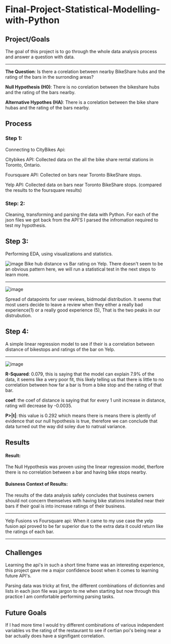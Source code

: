 # Final-Project-Statistical-Modelling-with-Python

## Project/Goals
The goal of this project is to go through the whole data analysis process and answer a question with data.

---

**The Question**: Is there a corelation between nearby BikeShare hubs and the rating of the bars in the surronding areas?

**Null Hypothesis (H0)**: There is no corelation between the bikeshare hubs and the rating of the bars nearby.

**Alternative Hypothes (HA)**: There is a corelation between the bike share hubas and the rating of the bars nearby.

## Process
### Step 1:
Connecting to CityBikes Api:

Citybikes API: Collected data on the all the bike share rental stations in Toronto, Ontario.

Foursquare API: Collected on bars near Toronto BikeShare stops.

Yelp API: Collected data on bars near Toronto BikeShare stops.
(compared the results to the foursquare results)

### Step: 2:
Cleaning, transforming and parsing the data with Python.
For each of the json files we got back from the API'S I parsed the infromation required to test my hypothesis.

## Step 3:
Performing EDA, using visualizations and statistics.


![image](https://github.com/Christopher-DSA/Statistical-Modelling-Project/assets/132075292/0c214198-6f1d-4df3-b6c2-d50f086e026e)
Bike hub distance vs Bar rating on Yelp. There doesn't seem to be an obvious pattern here, we will run a statistical test in the next steps to learn more.

---

![image](https://github.com/Christopher-DSA/Statistical-Modelling-Project/assets/132075292/c774b63d-c846-4f24-865c-ee44a38d4e96)

Spread of datapoints for user reviews, bidmodal distribution. It seems that most users decide to leave a review when they either a really bad experience(1) or a really good experience (5),
That is the two peaks in our distrubution.

## Step 4:
A simple linear regression model to see if their is a correlation between distance of bikestops and ratings of the bar on Yelp.

---
![image](https://github.com/Christopher-DSA/Statistical-Modelling-Project/assets/132075292/83d2bbdd-4555-404d-9ba8-de61ef1b5088)

**R-Squared**: 0.079, this is saying that the model can explain 7.9% of the data, it seems like a very poor fit, this likely telling us that
there is little to no correlation between how far a bar is from a bike stop and the rating of that bar.

**coef**: the coef of distance is saying that for every 1 unit increase in distance, rating will decrease by -0.0035.

**P>|t|**: this value is 0.292 which means there is means there is plently of evidence that our null hypothesis is true, therefore we can conclude that data turned out the way did soley due to natrual variance.

## Results

#### Result:
The Null Hypothesis was proven using the linear regression model, therfore there is no correlation between a bar and having bike stops nearby.

#### Buisness Context of Results:
The results of the data analysis safely concludes that business owners should not concern themselves with having bike stations installed near their bars if their goal is into increase ratings of their business.

---

Yelp Fusions vs Foursquare api:
When it came to my use case the yelp fusion api proved to be far superior due to the extra data it could return like the ratings of each bar.

---
## Challenges 
Learning the api's in such a short time frame was an interesting experience, this project gave me a major confidence boost when it comes to learning future API's.

Parsing data was tricky at first, the different combinations of dictionries and lists in each json file was jargon to me when starting but now through this practice I am comfortable
performing parsing tasks.

## Future Goals
 If I had more time I would try different combinations of various independent variables vs the rating of the restaurant to see if certian poi's being near a bar actually does have
 a signifigant correlation.
